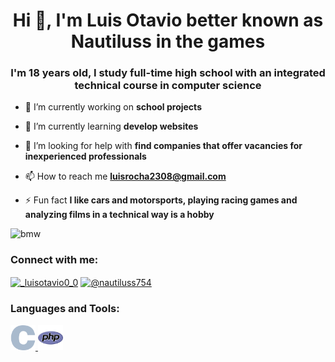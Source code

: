 <h1 align="center">Hi 👋, I'm Luis Otavio better known as Nautiluss in the games</h1>
<h3 align="center">I'm 18 years old, I study full-time high school with an integrated technical course in computer science</h3>

- 🔭 I’m currently working on **school projects**

- 🌱 I’m currently learning **develop websites**

- 🤝 I’m looking for help with **find companies that offer vacancies for inexperienced professionals**

- 📫 How to reach me **luisrocha2308@gmail.com**

- ⚡ Fun fact **I like cars and motorsports, playing racing games and analyzing films in a technical way is a hobby**

 <img src="https://media.tenor.com/WvoXaWTd4HUAAAAM/bmw-car.gif" alt="bmw" width="400">

<h3 align="left">Connect with me:</h3>
<p align="left">
<a href="https://instagram.com/_luisotavio0_0" target="blank"><img align="center" src="https://raw.githubusercontent.com/rahuldkjain/github-profile-readme-generator/master/src/images/icons/Social/instagram.svg" alt="_luisotavio0_0" height="30" width="40" /></a>
<a href="https://www.youtube.com/c/@nautiluss754" target="blank"><img align="center" src="https://raw.githubusercontent.com/rahuldkjain/github-profile-readme-generator/master/src/images/icons/Social/youtube.svg" alt="@nautiluss754" height="30" width="40" /></a>
</p>

<h3 align="left">Languages and Tools:</h3>
<p align="left"> <a href="https://www.cprogramming.com/" target="_blank" rel="noreferrer"> <img src="https://raw.githubusercontent.com/devicons/devicon/master/icons/c/c-original.svg" alt="c" width="40" height="40"/> </a> <a href="https://www.php.net" target="_blank" rel="noreferrer"> <img src="https://raw.githubusercontent.com/devicons/devicon/master/icons/php/php-original.svg" alt="php" width="40" height="40"/> </a> </p>
